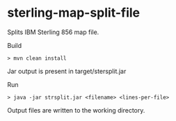 # sterling-map-split-file
Splits IBM Sterling 856 map file.

Build
```
> mvn clean install
```
Jar output is present in target/stersplit.jar


Run
```
> java -jar strsplit.jar <filename> <lines-per-file> 
```

Output files are written to the working directory.
